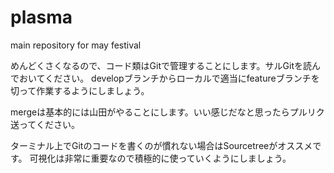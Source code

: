 # plasma
main repository for may festival

めんどくさくなるので、コード類はGitで管理することにします。サルGitを読んでおいてください。
developブランチからローカルで適当にfeatureブランチを切って作業するようにしましょう。

mergeは基本的には山田がやることにします。いい感じだなと思ったらプルリク送ってください。

ターミナル上でGitのコードを書くのが慣れない場合はSourcetreeがオススメです。
可視化は非常に重要なので積極的に使っていくようにしましょう。
